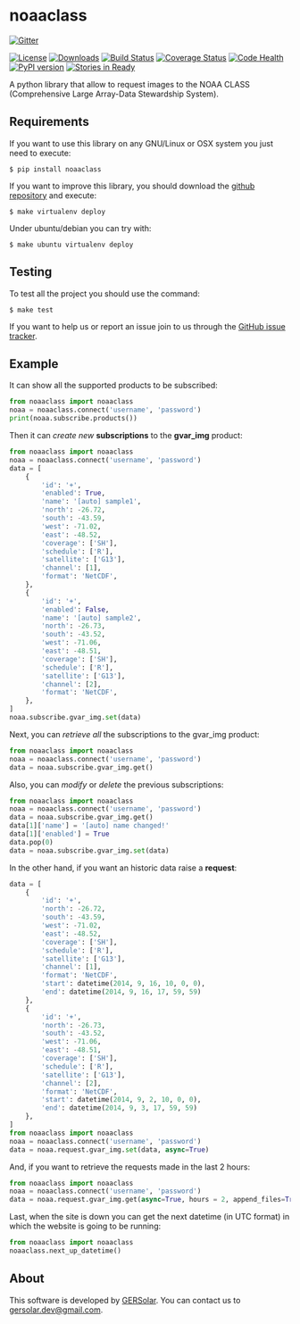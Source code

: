 noaaclass
=========

[![Gitter](https://badges.gitter.im/Join%20Chat.svg)](https://gitter.im/gersolar/noaaclass?utm_source=badge&utm_medium=badge&utm_campaign=pr-badge&utm_content=badge)

[![License](https://img.shields.io/pypi/l/noaaclass.svg)](https://raw.githubusercontent.com/gersolar/noaaclass/master/LICENSE) [![Downloads](https://img.shields.io/pypi/dm/noaaclass.svg)](https://pypi.python.org/pypi/noaaclass/) [![Build Status](https://travis-ci.org/gersolar/noaaclass.svg?branch=master)](https://travis-ci.org/gersolar/noaaclass) [![Coverage Status](https://coveralls.io/repos/gersolar/noaaclass/badge.png)](https://coveralls.io/r/gersolar/noaaclass) [![Code Health](https://landscape.io/github/gersolar/noaaclass/master/landscape.png)](https://landscape.io/github/gersolar/noaaclass/master) [![PyPI version](https://badge.fury.io/py/noaaclass.svg)](http://badge.fury.io/py/noaaclass)
[![Stories in Ready](https://badge.waffle.io/gersolar/noaaclass.png?label=ready&title=Ready)](https://waffle.io/gersolar/noaaclass)

A python library that allow to request images to the NOAA CLASS (Comprehensive Large Array-Data Stewardship System).


Requirements
------------

If you want to use this library on any GNU/Linux or OSX system you just need to execute:

    $ pip install noaaclass

If you want to improve this library, you should download the [github repository](https://github.com/gersolar/noaaclass) and execute:

    $ make virtualenv deploy

Under ubuntu/debian you can try with:

    $ make ubuntu virtualenv deploy


Testing
-------

To test all the project you should use the command:

    $ make test

If you want to help us or report an issue join to us through the [GitHub issue tracker](https://github.com/gersolar/noaaclass/issues).


Example
--------

It can show all the supported products to be subscribed:

```python
from noaaclass import noaaclass
noaa = noaaclass.connect('username', 'password')
print(noaa.subscribe.products())
```

Then it can *create new* **subscriptions** to the **gvar_img** product:

```python
from noaaclass import noaaclass
noaa = noaaclass.connect('username', 'password')
data = [
    {
        'id': '+',
        'enabled': True,
        'name': '[auto] sample1',
        'north': -26.72,
        'south': -43.59,
        'west': -71.02,
        'east': -48.52,
        'coverage': ['SH'],
        'schedule': ['R'],
        'satellite': ['G13'],
        'channel': [1],
        'format': 'NetCDF',
    },
    {
        'id': '+',
        'enabled': False,
        'name': '[auto] sample2',
        'north': -26.73,
        'south': -43.52,
        'west': -71.06,
        'east': -48.51,
        'coverage': ['SH'],
        'schedule': ['R'],
        'satellite': ['G13'],
        'channel': [2],
        'format': 'NetCDF',
    },
]
noaa.subscribe.gvar_img.set(data)
```

Next, you can *retrieve all* the subscriptions to the gvar_img product: 

```python
from noaaclass import noaaclass
noaa = noaaclass.connect('username', 'password')
data = noaa.subscribe.gvar_img.get()
```

Also, you can *modify* or *delete* the previous subscriptions:

```python
from noaaclass import noaaclass
noaa = noaaclass.connect('username', 'password')
data = noaa.subscribe.gvar_img.get()
data[1]['name'] = '[auto] name changed!'
data[1]['enabled'] = True
data.pop(0)
data = noaa.subscribe.gvar_img.set(data)
```

In the other hand, if you want an historic data raise a **request**:

```python
data = [
    {
        'id': '+',
        'north': -26.72,
        'south': -43.59,
        'west': -71.02,
        'east': -48.52,
        'coverage': ['SH'],
        'schedule': ['R'],
        'satellite': ['G13'],
        'channel': [1],
        'format': 'NetCDF',
        'start': datetime(2014, 9, 16, 10, 0, 0),
        'end': datetime(2014, 9, 16, 17, 59, 59)
    },
    {
        'id': '+',
        'north': -26.73,
        'south': -43.52,
        'west': -71.06,
        'east': -48.51,
        'coverage': ['SH'],
        'schedule': ['R'],
        'satellite': ['G13'],
        'channel': [2],
        'format': 'NetCDF',
        'start': datetime(2014, 9, 2, 10, 0, 0),
        'end': datetime(2014, 9, 3, 17, 59, 59)
    },
]
from noaaclass import noaaclass
noaa = noaaclass.connect('username', 'password')
data = noaa.request.gvar_img.set(data, async=True)
```

And, if you want to retrieve the requests made in the last 2 hours:

```python
from noaaclass import noaaclass
noaa = noaaclass.connect('username', 'password')
data = noaa.request.gvar_img.get(async=True, hours = 2, append_files=True)
```

Last, when the site is down you can get the next datetime (in UTC format) in which the website is going to be running:

```python
from noaaclass import noaaclass
noaaclass.next_up_datetime()
```


About
-----

This software is developed by [GERSolar](http://www.gersol.unlu.edu.ar/). You can contact us to [gersolar.dev@gmail.com](mailto:gersolar.dev@gmail.com).
